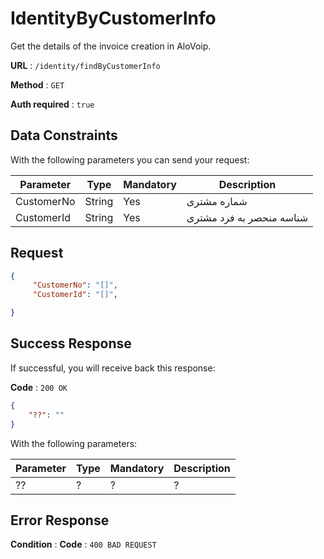# IdentityByCustomerInfo 

Get the details of the invoice creation in AloVoip.


**URL** : `/identity/findByCustomerInfo`

**Method** : `GET`

**Auth required** : `true`

## Data Constraints
With the following parameters you can send your request:

|Parameter|Type|Mandatory|Description|
|-|-|-|-| 
|CustomerNo |String|Yes| شماره مشتری |
|CustomerId |String |Yes | شناسه منحصر به فرد مشتری|

## Request 


```json
{
     "CustomerNo": "[]",
     "CustomerId": "[]",

}
```

## Success Response
If successful, you will receive back this response:

**Code** : `200 OK`

```json
{
    "??": ""
}

```
With the following parameters:

|Parameter|Type|Mandatory|Description|
|-|-|-|-| 
|??|? |? | ? |
## Error Response

**Condition** : 
**Code** : `400 BAD REQUEST`
